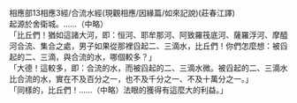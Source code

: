 相應部13相應3經/合流水經(現觀相應/因緣篇/如來記說)(莊春江譯)  
起源於舍衛城。……（中略）  
「比丘們！猶如這諸大河，即：恒河、耶牟那河、阿致羅筏底河、薩羅浮河、摩醯河合流、集合之處，男子如果從那裡舀起二、三滴水，比丘們！你們怎麼想：被舀起的二、三滴，與合流的水，哪個較多？」  
「大德！這較多，即：合流的水，而被舀起的二、三滴水微。被舀起的二、三滴水比合流的水，實在不及百分之一，也不及千分之一、不及十萬分之一。」  
「同樣的，比丘們！……（中略）法眼的獲得有這麼大的利益。」  
  
  

